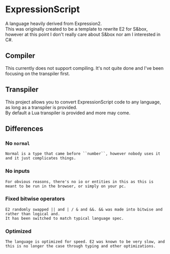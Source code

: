 # ExpressionScript
A language heavily derived from Expression2.  
This was originally created to be a template to rewrite E2 for S&box, however at this point I don't really care about S&box nor am I interested in C#.  

## Compiler
This currently does not support compiling. It's not quite done and I've been focusing on the transpiler first.

## Transpiler
This project allows you to convert ExpressionScript code to any language, as long as a transpiler is provided.  
By default a Lua transpiler is provided and more may come.  

## Differences

### No ``normal``
	Normal is a type that came before ``number``, however nobody uses it and it just complicates things.  

### No inputs
	For obvious reasons, there's no io or entities in this as this is meant to be run in the browser, or simply on your pc.  

### Fixed bitwise operators
	E2 randomly swapped || and | / & and &&. && was made into bitwise and rather than logical and.  
	It has been switched to match typical language spec.  

### Optimized
	The language is optimized for speed. E2 was known to be very slow, and this is no longer the case through typing and other optimizations.
